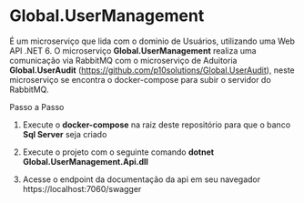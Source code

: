# Global.UserManagement 
É um microserviço que lida com o dominio de Usuários, utilizando uma Web API .NET 6.
O microserviço <b>Global.UserManagement</b> realiza uma comunicação via RabbitMQ com o microserviço de Aduitoria <b>Global.UserAudit</b> (https://github.com/p10solutions/Global.UserAudit), 
neste microserviço se encontra o docker-compose para subir o servidor do RabbitMQ.

Passo a Passo

1. Execute o <b>docker-compose</b> na raiz deste repositório para que o banco <b>Sql Server</b> seja criado

2. Execute o projeto com o seguinte comando <b>dotnet Global.UserManagement.Api.dll</b>

3. Acesse o endpoint da documentação da api em seu navegador https://localhost:7060/swagger
